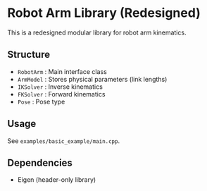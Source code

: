 # Robot Arm Library (Redesigned)

This is a redesigned modular library for robot arm kinematics.

## Structure

- `RobotArm` : Main interface class
- `ArmModel` : Stores physical parameters (link lengths)
- `IKSolver` : Inverse kinematics
- `FKSolver` : Forward kinematics
- `Pose`     : Pose type

## Usage

See `examples/basic_example/main.cpp`.

## Dependencies

- Eigen (header-only library)

